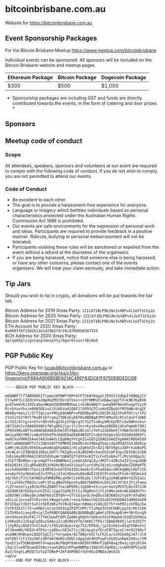 # bitcoinbrisbane.com.au
Website for https://bitcoinbrisbane.com.au

## Event Sponsorship Packages
For the Bitcoin Brisbane Meetup https://www.meetup.com/bitcoinbrisbane

Individual events can be sponsored.  All sponsors will be included on the Bitcoin Brisbane website and meetup pages.

| Ethereum Package | Bitcoin Package | Dogecoin Package |
|---|---|---|
| $300 | $500 | $1,000 |


* Sponsorship packages are including GST and funds are directly contributed towards the events, in the form of catering and door prizes. * 

## Sponsors

## Meetup code of conduct  

### Scope

All attendees, speakers, sponsors and volunteers at our event are required to comply with the following code of conduct. If you do not wish to comply, you are not permitted to attend our events.

### Code of Conduct

* Be excellent to each other.
* The goal is to provide a harassment-free experience for everyone.
* Language or imagery which belittles individuals based on personal characteristics protected under the Australian Human Rights Commission Act 1986 is prohibited.
* Our events are safe environments for the expression of personal work and ideas. Participants are required to provide feedback in a positive manner. Ridicule, bullying or personal embarrassment will not be tolerated. 
* Participants violating these rules will be sanctioned or expelled from the event without a refund at the discretion of the organisers.  
* If you are being harassed, notice that someone else is being harassed, or have any other concerns, please contact one of the events organisers. We will treat your claim seriously, and take immediate action. 

## Tip Jars

Should you wish to tip in crypto, all donations will be put towards the bar tab.

Bitcoin Address for 2019 Xmas Party: `1Z2ibT1BLP9DiNx3vXBPv4i2w5T1CVy2o`  
Bitcoin Address for 2020 Xmas Party: `1Z2ibT1BLP9DiNx3vXBPv4i2w5T1CVy2o`  
Bitcoin Address for 2021 Xmas Party: `1Z2ibT1BLP9DiNx3vXBPv4i2w5T1CVy2o`  
ETH Account for 2020 Xmas Party: `0x0097f8f1502b12e1d29b2f0c59c47808b0387519`  
BCH Address for 2020 Xmas Party: `qqrqa05plszgutqsplmmzp5tyl6ger6lvuvr38v8w9`  


## PGP Public Key

PGP Public Key for lucas@bitcoinbrisbane.com.au or https://keys.openpgp.org/vks/v1/by-fingerprint/F68AA906B5BE601AC49EF83DC61F975DEBDEDC6B

```text
-----BEGIN PGP PUBLIC KEY BLOCK-----

mQGNBF7lfTABDADkITiymo1HfNWYt6M+bCFTCkWYAqyptjR3X1tSdbpIt8AQgjCV
CYJwhP7LCdZdc6VaJ8pXbZMSTbV+bTkkx++1PrRMMsFsmbAwjqGYTI+k9K7KaKVK
gndTweUV6J29Zvqbq+WKpHZGOOkMB9hwLi+bJBoHBQ7raw4q90F0mx6huapYIyzH
Ri+bYuxYhxim9OW3UEsutJXibEVyH2QNf2lUPO1G7CzvHs9ZByGVfM35WBrdcq2F
WR4By+mm1zl/57TZqCcunYMSyb9oWNP+uP8D9bpdPO/G6C9tJqIJPzRfHtri+lP2
CVnSzt5If8YtTNuBF2kT+ymy72DEeEvE67Rx8BOBgA7Mth8MuXS/PCnC4uFfJHAE
ecJUZ/dttgre+b7v+QD+G9cgI4Cy5YQprg3lTG2TvxBspkMLKpPD7cXw5Whnohur
zB71G4VJxtOA8dVkNh1fWlgQhGJjpr1lcSnrcKys0x49waSBGEKjdUvPqAAK7O9J
cPKH390Lm8TVLm0AEQEAAbQvQml0Y29pbiBCcmlzYmFuZSA8bHVjYXNAYml0Y29p
bmJyaXNiYW5lLmNvbS5hdT6JAdQEEwEKAD4WIQT2iqkGtb5gGsSe+D3GH5dd697c
awUCXuV9MAIbAwUJA8JnAAULCQgHAgYVCgkICwIEFgIDAQIeAQIXgAAKCRDGH5dd
697ca6WmDADPf27s3QbVnQYTYEMKR53UeORi4sV98egTUqicdqzMSA55S4JBkRip
LmMtjHL9Z8i9hkEkuwkoNngDYpAN52/KCyZqKmXIkrAZIrBfV0gSz2APrkuUBoP5
xXsWL4rJZ3NbQGk35RxLk0hf/YKZg9usCAiBOIHD+5mxEO2sUFVnpz5EtkBcGJbD
JUbLb6y8RtRA6JI85X3d2GyWrtQKWIQf7d9tkvKZTzLFn01o6Avfl/MjSXXQgs5/
z7CEf7BnM6mr/grodgXTt+n8NBMmn2jxmQS3AYqC4u/dM3Tr4ZBs5eZV3jnquXQB
WId283XtJILqR4eB5653YH5NrBD1eGYiGxafLorn3Ry7djeS/udgRa9eI26HqPTE
asck46dd4BtJTpeiiEdMlR3xGd7EhU3SOi9web/E/PGa6oQxceDCKqQNyCKbTJ3h
e+wbpYhJwYWakUuEJs3fPysjVIaCHOew3uB4zWGE1SEXt9lnV4u2FCokrdQSmLkd
vQ/SkhjT3lC5AY0EXuV9MAEMALgV0hl2iK9GjDLlJUFC9lgJyRWEqKWV+GZSGa1c
YTiLeYG4cF0QZscveP/1FuLgNaV58poshyQAm7bW8WSnLbVzJ4i3YtbtJYjjFaew
rLZY+mzmfiyy0t6cR9sZDARt7xeiWP6MIcJgbQ0+kYccyerdoVyMVX7LBin971J8
/6Z40RJ6YEGXpJunVZhIcJjga72pREZttIzJRgMxV7jYtih0NcahKnAk3GWXhYV+
u58XVWriVBmyQmjVNAY6kzCDf8h++STYib1yndcXeQQvzSB3KWSX2YyEPr97wDHS
u9iLsLlp+vwOtVXzv4nLYWwgelwGK/+4zq/bAmxlUGCQ5xD2IHhQ9B41d8MZdsR0
R71FQa2rVD3t5uF2z5ERJHEvfb78vQJ4qorXWUAzzV46jDCfhf+kP8IzzkFBaJSe
CVtR3Zk2tl7X+aXMm5jU/zoI9X5SgIRIPCUPP/7lcMqd3SVdCKHDjpq3Ir0h3lKK
C5Zh9Gn1ixwyUQ+LplZoP6NQlQARAQABiQG8BBgBCgAmFiEE9oqpBrW+YBrEnvg9
xh+XXeve3GsFAl7lfTACGwwFCQPCZwAACgkQxh+XXeve3GsFAQwA4/bSQ2VXXHua
LV4KadGJJJ5aqlq5DuxSA6xiZ+uN28EoVf8/kKKC7fR3i7IBmD4ED5jlerDJDITt
ljUyM3yzQkEZ7ntC4iE/s795iOCByexYqz7X2/EP6dL/jplEzGb1v6IqY5GRvFn1
4l3HomHO/hEEUr4TPXz+jpBkvcGEZnT1jjYBJqugtafEroF8TZgcoC/mr62I00vf
wcpNW/KhBvpxLNZDl5gCCjrYorgabe/6Lf6RpreUCfLFh2Ca/ucHIbe6pJA7/Jc0
mVYO0l7iFz1SuIWlxZNfdm7NGRVcDOQrsQpq2dn4OSPywFidsOCwnRpkZ48uc7JM
YpoEt1nT5QWUQeHhTd+wpasWzPBqHY6dmx0G56FXMHnfZq6h0aq/DeajrghjOl94
jXqi5luxNTQuaeD2VAvzsuwVqH3y1PPwpHW0PpJ3QQz9lXqHQVL/svQHFOPV2yUQ
Ay3/5ngYLaMZQ7IxtaZfDReP+3kF4XMVWZrVOrHSuIMBDxzWnD1b
=qd/w
-----END PGP PUBLIC KEY BLOCK-----
```
